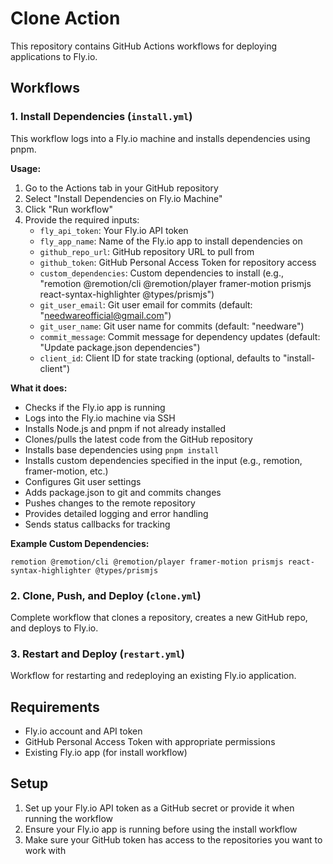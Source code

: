 # Clone Action

This repository contains GitHub Actions workflows for deploying applications to Fly.io.

## Workflows

### 1. Install Dependencies (`install.yml`)

This workflow logs into a Fly.io machine and installs dependencies using pnpm.

**Usage:**
1. Go to the Actions tab in your GitHub repository
2. Select "Install Dependencies on Fly.io Machine"
3. Click "Run workflow"
4. Provide the required inputs:
   - `fly_api_token`: Your Fly.io API token
   - `fly_app_name`: Name of the Fly.io app to install dependencies on
   - `github_repo_url`: GitHub repository URL to pull from
   - `github_token`: GitHub Personal Access Token for repository access
   - `custom_dependencies`: Custom dependencies to install (e.g., "remotion @remotion/cli @remotion/player framer-motion prismjs react-syntax-highlighter @types/prismjs")
   - `git_user_email`: Git user email for commits (default: "needwareofficial@gmail.com")
   - `git_user_name`: Git user name for commits (default: "needware")
   - `commit_message`: Commit message for dependency updates (default: "Update package.json dependencies")
   - `client_id`: Client ID for state tracking (optional, defaults to "install-client")

**What it does:**
- Checks if the Fly.io app is running
- Logs into the Fly.io machine via SSH
- Installs Node.js and pnpm if not already installed
- Clones/pulls the latest code from the GitHub repository
- Installs base dependencies using `pnpm install`
- Installs custom dependencies specified in the input (e.g., remotion, framer-motion, etc.)
- Configures Git user settings
- Adds package.json to git and commits changes
- Pushes changes to the remote repository
- Provides detailed logging and error handling
- Sends status callbacks for tracking

**Example Custom Dependencies:**
```
remotion @remotion/cli @remotion/player framer-motion prismjs react-syntax-highlighter @types/prismjs
```

### 2. Clone, Push, and Deploy (`clone.yml`)

Complete workflow that clones a repository, creates a new GitHub repo, and deploys to Fly.io.

### 3. Restart and Deploy (`restart.yml`)

Workflow for restarting and redeploying an existing Fly.io application.

## Requirements

- Fly.io account and API token
- GitHub Personal Access Token with appropriate permissions
- Existing Fly.io app (for install workflow)

## Setup

1. Set up your Fly.io API token as a GitHub secret or provide it when running the workflow
2. Ensure your Fly.io app is running before using the install workflow
3. Make sure your GitHub token has access to the repositories you want to work with
